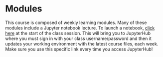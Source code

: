 # Modules

This course is composed of weekly learning modules. Many of these modules include a Jupyter notebook lecture. To launch a notebook, [click here](https://hub-ppd534.geoffboeing.com/hub/user-redirect/git-pull?repo=https%3A%2F%2Fgithub.com%2Fgboeing%2Fppd534&urlpath=%2F&branch=master
) at the start of the class session. This will bring you to JupyterHub where you must sign in with your class username/password and then it updates your working environment with the latest course files, each week. Make sure you use this specific link every time you access JupyterHub!
